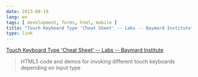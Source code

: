 ```yaml
---
date: 2013-09-19
lang: en
tags: [ development, forms, html, mobile ]
title: "Touch Keyboard Type 'Cheat Sheet' -- Labs -- Baymard Institute"
type: link
---
```


[Touch Keyboard Type 'Cheat Sheet' -- Labs -- Baymard
Institute](http://baymard.com/labs/touch-keyboard-types)

> HTML5 code and demos for invoking different touch keyboards depending
> on input type

